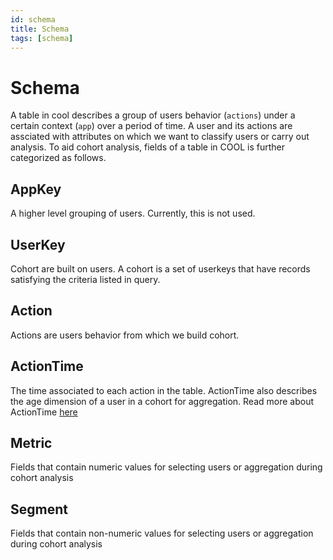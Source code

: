 ```yaml
---
id: schema
title: Schema
tags: [schema]
---
```



# Schema
A table in cool describes a group of users behavior (`actions`) under a certain context (`app`) over a period of time. A user and its actions are assciated with attributes on which we want to classify users or carry out analysis. To aid cohort analysis, fields of a table in COOL is further categorized as follows. 

## AppKey
A higher level grouping of users. Currently, this is not used.

## UserKey
Cohort are built on users. A cohort is a set of userkeys that have records satisfying the criteria listed in query.

## Action
Actions are users behavior from which we build cohort.

## ActionTime
The time associated to each action in the table. ActionTime also describes the age dimension of a user in a cohort for aggregation. Read more about ActionTime [here](action-time.md)

## Metric
Fields that contain numeric values for selecting users or aggregation during cohort analysis

## Segment
Fields that contain non-numeric values for selecting users or aggregation during cohort analysis
